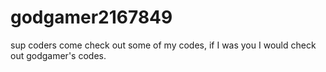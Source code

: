 # godgamer2167849
sup coders come check out some of my codes, if I was you I would check out godgamer's codes.

